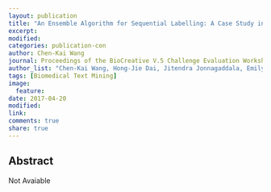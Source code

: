```yaml
---
layout: publication
title: "An Ensemble Algorithm for Sequential Labelling: A Case Study in Chemical Named Entity Recognition"
excerpt:
modified:
categories: publication-con
author: Chen-Kai Wang
journal: Proceedings of the BioCreative V.5 Challenge Evaluation Workshop, Barcelona, Spain.
author_list: "Chen-Kai Wang, Hong-Jie Dai, Jitendra Jonnagaddala, Emily Chia-Yu Su"
tags: [Biomedical Text Mining]
image:
  feature:
date: 2017-04-20
modified: 
link: 
comments: true
share: true
---
```


## Abstract
Not Avaiable 